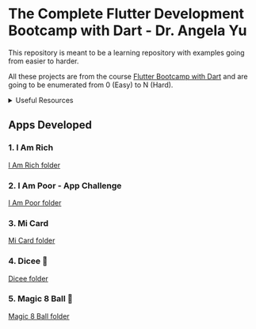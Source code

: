 # The Complete Flutter Development Bootcamp with Dart - Dr. Angela Yu

This repository is meant to be a learning repository with examples going from easier to harder.

All these projects are from the course <a href="https://www.udemy.com/course/flutter-bootcamp-with-dart/">Flutter Bootcamp with Dart</a> and are going to be enumerated from 0 (Easy) to N (Hard).

<details>
  <summary>Useful Resources</summary>
   
   1. <a href="https://docs.flutter.dev/ui/widgets">Flutter Widget Catalog</a>
   2. <a href="https://icons8.com/">Iconos8</a>
   3. <a href="https://www.vecteezy.com/">Vecteezy</a>
   4. <a href="https://www.canva.com/">Canva</a>
   5. <a href="https://docs.flutter.dev/ui">Building User Interfaces - Basics</a>
   
</details>

## Apps Developed
### 1. I Am Rich
[I Am Rich folder](https://github.com/Diegomca98/flutter-repository/tree/main/i_am_rich)
### 2. I Am Poor - App Challenge
[I Am Poor folder](https://github.com/Diegomca98/flutter-repository/tree/main/i_am_poor)
### 3. Mi Card
[Mi Card folder](https://github.com/Diegomca98/flutter-repository/tree/main/mi_card_flutter)
### 4. Dicee 🎲
[Dicee folder](https://github.com/Diegomca98/flutter-repository/tree/main/dicee_app)
### 5. Magic 8 Ball 🎱
[Magic 8 Ball folder](https://github.com/Diegomca98/flutter-repository/tree/main/magic_8_ball)